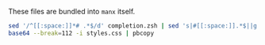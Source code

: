 These files are bundled into `manx` itself.

```bash
sed '/^[[:space:]]*# .*$/d' completion.zsh | sed 's|#[[:space:]].*$||g' | base64 --break=101 | pbcopy
base64 --break=112 -i styles.css | pbcopy
```
